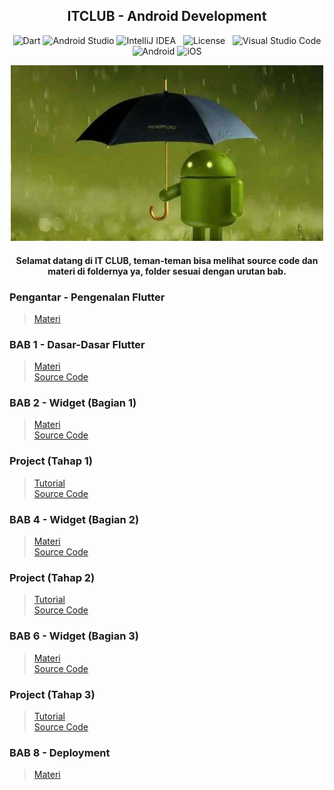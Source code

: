 <h2 align="center">
  ITCLUB - Android Development
</h2>

<div align="center">  
  
  ![Dart](https://img.shields.io/badge/dart-%230175C2.svg?style=flat&logo=dart&logoColor=white)
  ![Android Studio](https://img.shields.io/badge/Android%20Studio-3DDC84.svg?style=flat&logo=android-studio&logoColor=white)
  ![IntelliJ IDEA](https://img.shields.io/badge/IntelliJIDEA-000000.svg?style=flate&logo=intellij-idea&logoColor=white) &nbsp;
  ![License](https://img.shields.io/github/license/Ileriayo/markdown-badges?style=flat) &nbsp;
  ![Visual Studio Code](https://img.shields.io/badge/Visual%20Studio%20Code-0078d7.svg?style=flat&logo=visual-studio-code&logoColor=white)
  ![Android](https://img.shields.io/badge/Android-3DDC84?style=flat&logo=android&logoColor=white)
  ![iOS](https://img.shields.io/badge/iOS-000000?style=flat&logo=ios&logoColor=white)

</div>

<p align="center">
<img src="https://github.com/alfikiafan/ITCLUB-Android-Dev/blob/main/Assets/Android.jpg" alt="Android" style="width: 500px;"/>  
</p>  

<h4 align="center">
Selamat datang di IT CLUB, teman-teman bisa melihat source code dan materi di foldernya ya, folder sesuai dengan urutan bab.  
<h4>

### Pengantar - Pengenalan Flutter
> [Materi](https://raw.githubusercontent.com/alfikiafan/ITCLUB-Android-Dev/c765e0ee7ef1dc2770c56d7ae665237058b23829/0%20-%20Pengenalan%20Flutter/0%20-%20Pengenalan%20Flutter.pdf)

### BAB 1 - Dasar-Dasar Flutter 
> [Materi](https://raw.githubusercontent.com/alfikiafan/ITCLUB-Android-Dev/2a8f20a3de0a43e2de7a012870f750c3f4c407df/1%20-%20Dasar-Dasar%20Flutter/1%20-%20Dasar-Dasar%20Flutter.pdf)  
> [Source Code](https://github.com/alfikiafan/ITCLUB-Android-Dev/tree/main/1%20-%20Dasar-Dasar%20Flutter/src)

### BAB 2 - Widget (Bagian 1)
> [Materi](https://github.com/alfikiafan/ITCLUB-Android-Dev/tree/main/2%20-%20Widget%20(Bagian%201))  
> [Source Code](https://github.com/alfikiafan/ITCLUB-Android-Dev/tree/main/Source%20Code/2%20-%20Widget%20(Bagian%201))

### Project (Tahap 1)
> [Tutorial](https://github.com/alfikiafan/ITCLUB-Android-Dev/tree/main/3%20-%20Project%20Tahap%201)  
> [Source Code](https://github.com/alfikiafan/ITCLUB-Android-Dev/tree/main/Source%20Code/3%20-%20Project%20Tahap%201)  

### BAB 4 - Widget (Bagian 2)
> [Materi](https://github.com/alfikiafan/ITCLUB-Android-Dev/tree/main/4%20-%20Widget%20(Bagian%202))  
> [Source Code](https://github.com/alfikiafan/ITCLUB-Android-Dev/tree/main/Source%20Code/4%20-%20Widget%20(Bagian%202))  

### Project (Tahap 2)
> [Tutorial](https://github.com/alfikiafan/ITCLUB-Android-Dev/tree/main/5%20-%20Project%20Tahap%202)  
> [Source Code](https://github.com/alfikiafan/ITCLUB-Android-Dev/tree/main/Source%20Code/5%20-%20Project%20Tahap%202)  

### BAB 6 - Widget (Bagian 3)
> [Materi](https://github.com/alfikiafan/ITCLUB-Android-Dev/tree/main/6%20-%20Widget%20(Bagian%203))  
> [Source Code](https://github.com/alfikiafan/ITCLUB-Android-Dev/tree/main/Source%20Code/6%20-%20Widget%20(Bagian%203)) 

### Project (Tahap 3)
> [Tutorial](https://github.com/alfikiafan/ITCLUB-Android-Dev/tree/main/7%20-%20Project%20Tahap%203)  
> [Source Code](https://github.com/alfikiafan/ITCLUB-Android-Dev/tree/main/Source%20Code/7%20-%20Project%20Tahap%203)  

### BAB 8 - Deployment
> [Materi](https://github.com/alfikiafan/ITCLUB-Android-Dev/tree/main/8%20-%20Deployment)  
